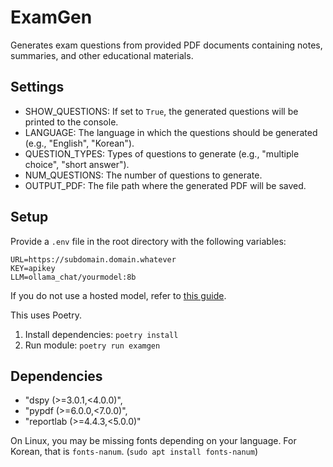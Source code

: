 # ExamGen

Generates exam questions from provided PDF documents containing notes, summaries, and other educational materials.

## Settings
- SHOW_QUESTIONS: If set to `True`, the generated questions will be printed to the console.
- LANGUAGE: The language in which the questions should be generated (e.g., "English", "Korean").
- QUESTION_TYPES: Types of questions to generate (e.g., "multiple choice", "short answer").
- NUM_QUESTIONS: The number of questions to generate.
- OUTPUT_PDF: The file path where the generated PDF will be saved.

## Setup

Provide a `.env` file in the root directory with the following variables:
```
URL=https://subdomain.domain.whatever
KEY=apikey
LLM=ollama_chat/yourmodel:8b
```
If you do not use a hosted model, refer to [this guide](https://dspy.ai/).

This uses Poetry. 

1. Install dependencies: `poetry install`
2. Run module: `poetry run examgen`

## Dependencies
- "dspy (>=3.0.1,<4.0.0)",
- "pypdf (>=6.0.0,<7.0.0)",
- "reportlab (>=4.4.3,<5.0.0)"

On Linux, you may be missing fonts depending on your language.
For Korean, that is `fonts-nanum`. (`sudo apt install fonts-nanum`)